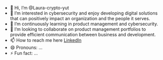 - 👋 Hi, I’m @Laura-crypto-yut
- 👀 I’m interested in cybersecurity and enjoy developing digital solutions that can positively impact an organization and the people it serves.
- 🌱 I’m continuously learning in product management and cybersecurity.
- 💞️ I’m looking to collaborate on product management portfolios to provide efficient communication between business and development.
- 📫 How to reach me here [LinkedIn](https://www.linkedin.com/in/lauramrtnz/)
- 😄 Pronouns: ...
- ⚡ Fun fact: ...

<!---
Laura-crypto-yut/Laura-crypto-yut is a ✨ special ✨ repository because its `README.md` (this file) appears on your GitHub profile.
You can click the Preview link to take a look at your changes.
--->
